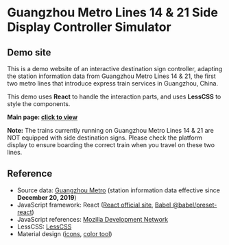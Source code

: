 # Guangzhou Metro Lines 14 & 21 Side Display Controller Simulator

## Demo site

This is a demo website of an interactive destination sign controller, adapting the station information data from Guangzhou Metro Lines 14 & 21, the first two metro lines that introduce express train services in Guangzhou, China.

This demo uses **React** to handle the interaction parts, and uses **LessCSS** to style the components.

**Main page: [click to view](https://bit.ly/1421LED)**

**Note:** The trains currently running on Guangzhou Metro Lines 14 & 21 are NOT equipped with side destination signs. Please check the platform display to ensure boarding the correct train when you travel on these two lines.

## Reference
* Source data: [Guangzhou Metro](http://www.gzmtr.com) (station information data effective since **December 20, 2019**)
* JavaScript framework: React ([React official site](https://reactjs.org/), [Babel @babel/preset-react](https://babeljs.io/docs/en/babel-preset-react))
* JavaScript references: [Mozilla Development Network](https://developer.mozilla.org/)
* LessCSS: [LessCSS](http://lesscss.org)
* Material design ([icons](https://material.io/icons), [color tool](https://material.io/resources/color/))
